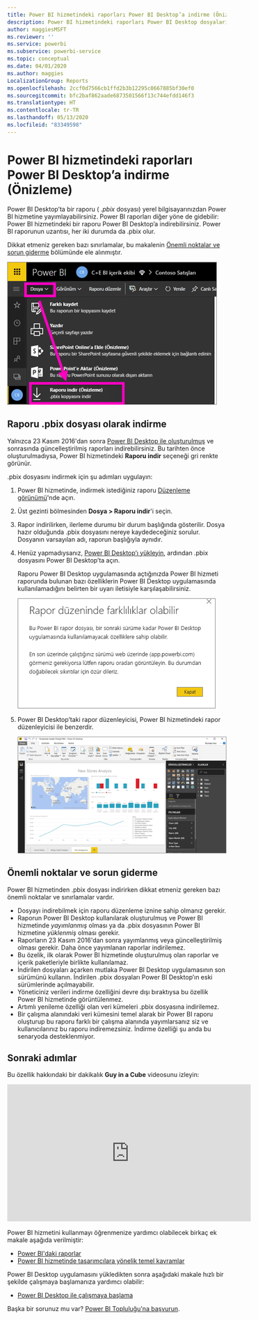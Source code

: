```yaml
---
title: Power BI hizmetindeki raporları Power BI Desktop’a indirme (Önizleme)
description: Power BI hizmetindeki raporları Power BI Desktop dosyalarına indirme
author: maggiesMSFT
ms.reviewer: ''
ms.service: powerbi
ms.subservice: powerbi-service
ms.topic: conceptual
ms.date: 04/01/2020
ms.author: maggies
LocalizationGroup: Reports
ms.openlocfilehash: 2ccf0d7566cb1ffd2b3b12295c0667885bf30ef0
ms.sourcegitcommit: bfc2baf862aade6873501566f13c744efdd146f3
ms.translationtype: HT
ms.contentlocale: tr-TR
ms.lasthandoff: 05/13/2020
ms.locfileid: "83349598"
---
```

# <a name="download-a-report-from-the-power-bi-service-to-power-bi-desktop-preview"></a>Power BI hizmetindeki raporları Power BI Desktop’a indirme (Önizleme)
Power BI Desktop’ta bir raporu ( *.pbix* dosyası) yerel bilgisayarınızdan Power BI hizmetine yayımlayabilirsiniz. Power BI raporları diğer yöne de gidebilir: Power BI hizmetindeki bir raporu Power BI Desktop’a indirebilirsiniz. Power BI raporunun uzantısı, her iki durumda da .pbix olur.

Dikkat etmeniz gereken bazı sınırlamalar, bu makalenin [Önemli noktalar ve sorun giderme](#considerations-and-troubleshooting) bölümünde ele alınmıştır.

![Dosya açılan menüsü](media/service-export-to-pbix/power-bi-file-export.png)

## <a name="download-the-report-as-a-pbix-file"></a>Raporu .pbix dosyası olarak indirme

Yalnızca 23 Kasım 2016'dan sonra [Power BI Desktop ile oluşturulmuş](/learn/modules/publish-share-power-bi/2-publish-reports) ve sonrasında güncelleştirilmiş raporları indirebilirsiniz. Bu tarihten önce oluşturulmadıysa, Power BI hizmetindeki **Raporu indir** seçeneği gri renkte görünür.

.pbix dosyasını indirmek için şu adımları uygulayın:

1. Power BI hizmetinde, indirmek istediğiniz raporu [Düzenleme görünümü](https://docs.microsoft.com/power-bi/service-interact-with-a-report-in-editing-view)'nde açın.

2. Üst gezinti bölmesinden **Dosya > Raporu indir**'i seçin.
   
3. Rapor indirilirken, ilerleme durumu bir durum başlığında gösterilir. Dosya hazır olduğunda .pbix dosyasını nereye kaydedeceğiniz sorulur. Dosyanın varsayılan adı, raporun başlığıyla aynıdır.
   
4. Henüz yapmadıysanız, [Power BI Desktop’ı yükleyin](../fundamentals/desktop-get-the-desktop.md), ardından .pbix dosyasını Power BI Desktop’ta açın.
   
    Raporu Power BI Desktop uygulamasında açtığınızda Power BI hizmeti raporunda bulunan bazı özelliklerin Power BI Desktop uygulamasında kullanılamadığını belirten bir uyarı iletisiyle karşılaşabilirsiniz.
   
    ![Uyarı iletişim kutusu](media/service-export-to-pbix/power-bi-export-to-pbix_2.png)

5. Power BI Desktop’taki rapor düzenleyicisi, Power BI hizmetindeki rapor düzenleyicisi ile benzerdir.  
   
    ![Power BI Desktop rapor düzenleyicisi](media/service-export-to-pbix/power-bi-desktop.png)

## <a name="considerations-and-troubleshooting"></a>Önemli noktalar ve sorun giderme
Power BI hizmetinden .pbix dosyası indirirken dikkat etmeniz gereken bazı önemli noktalar ve sınırlamalar vardır.

* Dosyayı indirebilmek için raporu düzenleme iznine sahip olmanız gerekir.
* Raporun Power BI Desktop kullanılarak oluşturulmuş ve Power BI hizmetinde *yayımlanmış* olması ya da .pbix dosyasının Power BI hizmetine *yüklenmiş* olması gerekir.
* Raporların 23 Kasım 2016'dan sonra yayımlanmış veya güncelleştirilmiş olması gerekir. Daha önce yayımlanan raporlar indirilemez.
* Bu özelik, ilk olarak Power BI hizmetinde oluşturulmuş olan raporlar ve içerik paketleriyle birlikte kullanılamaz.
* İndirilen dosyaları açarken mutlaka Power BI Desktop uygulamasının son sürümünü kullanın. İndirilen .pbix dosyaları Power BI Desktop’ın eski sürümlerinde açılmayabilir.
* Yöneticiniz verileri indirme özelliğini devre dışı bıraktıysa bu özellik Power BI hizmetinde görüntülenmez.
* Artımlı yenileme özelliği olan veri kümeleri .pbix dosyasına indirilemez.
* Bir çalışma alanındaki veri kümesini temel alarak bir Power BI raporu oluşturup bu raporu farklı bir çalışma alanında yayımlarsanız siz ve kullanıcılarınız bu raporu indiremezsiniz. İndirme özelliği şu anda bu senaryoda desteklenmiyor.

## <a name="next-steps"></a>Sonraki adımlar
Bu özellik hakkındaki bir dakikalık **Guy in a Cube** videosunu izleyin:

<iframe width="560" height="315" src="https://www.youtube.com/embed/ymWqU5jiUl0" frameborder="0" allowfullscreen></iframe>

Power BI hizmetini kullanmayı öğrenmenize yardımcı olabilecek birkaç ek makale aşağıda verilmiştir:

* [Power BI'daki raporlar](../consumer/end-user-reports.md)
* [Power BI hizmetinde tasarımcılara yönelik temel kavramlar](../fundamentals/service-basic-concepts.md)

Power BI Desktop uygulamasını yükledikten sonra aşağıdaki makale hızlı bir şekilde çalışmaya başlamanıza yardımcı olabilir:

* [Power BI Desktop ile çalışmaya başlama](../fundamentals/desktop-getting-started.md)

Başka bir sorunuz mu var? [Power BI Topluluğu'na başvurun](https://community.powerbi.com/).

